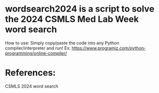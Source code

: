 # wordsearch2024 is a script to solve the 2024 CSMLS Med Lab Week word search 
How to use: Simply copy/paste the code into any Python compiler/interpreter and run! 
Ex: https://www.programiz.com/python-programming/online-compiler/

# References: 
CSMLS 2024 word search 
